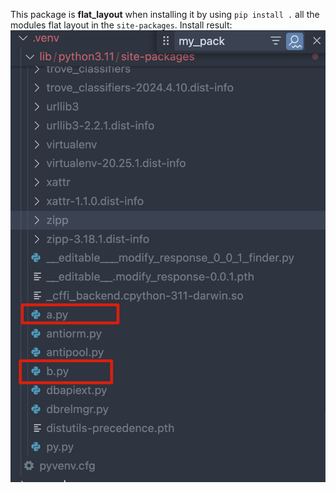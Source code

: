 This package is **flat_layout** when installing it by using `pip install .` all the modules flat layout in the `site-packages`.
Install result:
![](image.png)
